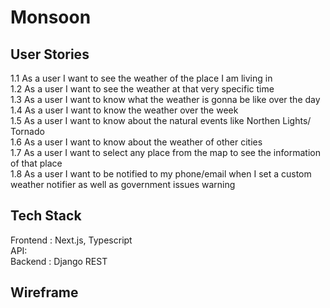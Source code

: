 # Monsoon   
## User Stories
1.1 As a user I want to see the weather of the place I am living in     
1.2 As a user I want to see the weather at that very specific time    
1.3 As a user I want to know what the weather is gonna be like over the day     
1.4 As a user I want to know the weather over the week      
1.5 As a user I want to know about the natural events like Northen Lights/ Tornado     
1.6 As a user I want to know about the weather of other cities     
1.7 As a user I want to select any place from the map to see the information of that place     
1.8 As a user I want to be notified to my phone/email when I set a custom weather notifier as well as government issues warning      

## Tech Stack    
Frontend : Next.js, Typescript    
API:      
Backend : Django REST    

## Wireframe    
